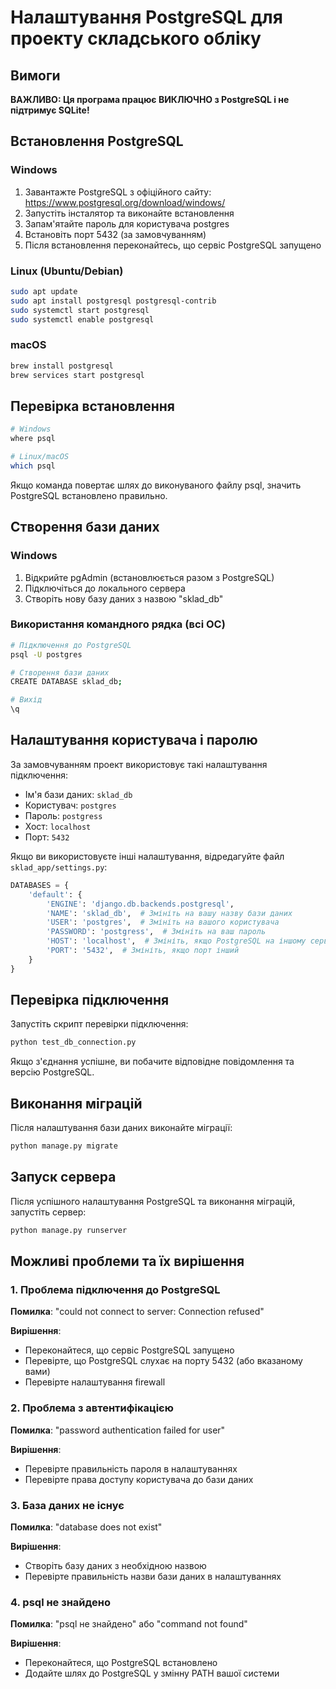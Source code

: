 # Налаштування PostgreSQL для проекту складського обліку

## Вимоги

**ВАЖЛИВО: Ця програма працює ВИКЛЮЧНО з PostgreSQL і не підтримує SQLite!**

## Встановлення PostgreSQL

### Windows
1. Завантажте PostgreSQL з офіційного сайту: https://www.postgresql.org/download/windows/
2. Запустіть інсталятор та виконайте встановлення
3. Запам'ятайте пароль для користувача postgres
4. Встановіть порт 5432 (за замовчуванням)
5. Після встановлення переконайтесь, що сервіс PostgreSQL запущено

### Linux (Ubuntu/Debian)
```bash
sudo apt update
sudo apt install postgresql postgresql-contrib
sudo systemctl start postgresql
sudo systemctl enable postgresql
```

### macOS
```bash
brew install postgresql
brew services start postgresql
```

## Перевірка встановлення

```bash
# Windows
where psql

# Linux/macOS
which psql
```

Якщо команда повертає шлях до виконуваного файлу psql, значить PostgreSQL встановлено правильно.

## Створення бази даних

### Windows
1. Відкрийте pgAdmin (встановлюється разом з PostgreSQL)
2. Підключіться до локального сервера
3. Створіть нову базу даних з назвою "sklad_db"

### Використання командного рядка (всі ОС)
```bash
# Підключення до PostgreSQL
psql -U postgres

# Створення бази даних
CREATE DATABASE sklad_db;

# Вихід
\q
```

## Налаштування користувача і паролю

За замовчуванням проект використовує такі налаштування підключення:
- Ім'я бази даних: `sklad_db`
- Користувач: `postgres`
- Пароль: `postgress`
- Хост: `localhost`
- Порт: `5432`

Якщо ви використовуєте інші налаштування, відредагуйте файл `sklad_app/settings.py`:

```python
DATABASES = {
    'default': {
        'ENGINE': 'django.db.backends.postgresql',
        'NAME': 'sklad_db',  # Змініть на вашу назву бази даних
        'USER': 'postgres',  # Змініть на вашого користувача
        'PASSWORD': 'postgress',  # Змініть на ваш пароль
        'HOST': 'localhost',  # Змініть, якщо PostgreSQL на іншому сервері
        'PORT': '5432',  # Змініть, якщо порт інший
    }
}
```

## Перевірка підключення

Запустіть скрипт перевірки підключення:
```bash
python test_db_connection.py
```

Якщо з'єднання успішне, ви побачите відповідне повідомлення та версію PostgreSQL.

## Виконання міграцій

Після налаштування бази даних виконайте міграції:
```bash
python manage.py migrate
```

## Запуск сервера

Після успішного налаштування PostgreSQL та виконання міграцій, запустіть сервер:
```bash
python manage.py runserver
```

## Можливі проблеми та їх вирішення

### 1. Проблема підключення до PostgreSQL

**Помилка**: "could not connect to server: Connection refused"

**Вирішення**:
- Переконайтеся, що сервіс PostgreSQL запущено
- Перевірте, що PostgreSQL слухає на порту 5432 (або вказаному вами)
- Перевірте налаштування firewall

### 2. Проблема з автентифікацією

**Помилка**: "password authentication failed for user"

**Вирішення**:
- Перевірте правильність пароля в налаштуваннях
- Перевірте права доступу користувача до бази даних

### 3. База даних не існує

**Помилка**: "database does not exist"

**Вирішення**:
- Створіть базу даних з необхідною назвою
- Перевірте правильність назви бази даних в налаштуваннях

### 4. psql не знайдено

**Помилка**: "psql не знайдено" або "command not found"

**Вирішення**:
- Переконайтеся, що PostgreSQL встановлено
- Додайте шлях до PostgreSQL у змінну PATH вашої системи

